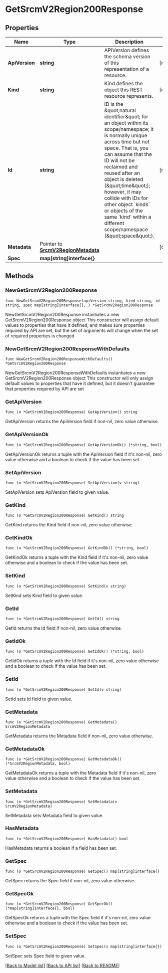 # GetSrcmV2Region200Response

## Properties

Name | Type | Description | Notes
------------ | ------------- | ------------- | -------------
**ApiVersion** | **string** | APIVersion defines the schema version of this representation of a resource. | [readonly] 
**Kind** | **string** | Kind defines the object this REST resource represents. | [readonly] 
**Id** | **string** | ID is the \&quot;natural identifier\&quot; for an object within its scope/namespace; it is normally unique across time but not space. That is, you can assume that the ID will not be reclaimed and reused after an object is deleted (\&quot;time\&quot;); however, it may collide with IDs for other object &#x60;kinds&#x60; or objects of the same &#x60;kind&#x60; within a different scope/namespace (\&quot;space\&quot;). | [readonly] 
**Metadata** | Pointer to [**SrcmV2RegionMetadata**](SrcmV2RegionMetadata.md) |  | [optional] 
**Spec** | **map[string]interface{}** |  | 

## Methods

### NewGetSrcmV2Region200Response

`func NewGetSrcmV2Region200Response(apiVersion string, kind string, id string, spec map[string]interface{}, ) *GetSrcmV2Region200Response`

NewGetSrcmV2Region200Response instantiates a new GetSrcmV2Region200Response object
This constructor will assign default values to properties that have it defined,
and makes sure properties required by API are set, but the set of arguments
will change when the set of required properties is changed

### NewGetSrcmV2Region200ResponseWithDefaults

`func NewGetSrcmV2Region200ResponseWithDefaults() *GetSrcmV2Region200Response`

NewGetSrcmV2Region200ResponseWithDefaults instantiates a new GetSrcmV2Region200Response object
This constructor will only assign default values to properties that have it defined,
but it doesn't guarantee that properties required by API are set

### GetApiVersion

`func (o *GetSrcmV2Region200Response) GetApiVersion() string`

GetApiVersion returns the ApiVersion field if non-nil, zero value otherwise.

### GetApiVersionOk

`func (o *GetSrcmV2Region200Response) GetApiVersionOk() (*string, bool)`

GetApiVersionOk returns a tuple with the ApiVersion field if it's non-nil, zero value otherwise
and a boolean to check if the value has been set.

### SetApiVersion

`func (o *GetSrcmV2Region200Response) SetApiVersion(v string)`

SetApiVersion sets ApiVersion field to given value.


### GetKind

`func (o *GetSrcmV2Region200Response) GetKind() string`

GetKind returns the Kind field if non-nil, zero value otherwise.

### GetKindOk

`func (o *GetSrcmV2Region200Response) GetKindOk() (*string, bool)`

GetKindOk returns a tuple with the Kind field if it's non-nil, zero value otherwise
and a boolean to check if the value has been set.

### SetKind

`func (o *GetSrcmV2Region200Response) SetKind(v string)`

SetKind sets Kind field to given value.


### GetId

`func (o *GetSrcmV2Region200Response) GetId() string`

GetId returns the Id field if non-nil, zero value otherwise.

### GetIdOk

`func (o *GetSrcmV2Region200Response) GetIdOk() (*string, bool)`

GetIdOk returns a tuple with the Id field if it's non-nil, zero value otherwise
and a boolean to check if the value has been set.

### SetId

`func (o *GetSrcmV2Region200Response) SetId(v string)`

SetId sets Id field to given value.


### GetMetadata

`func (o *GetSrcmV2Region200Response) GetMetadata() SrcmV2RegionMetadata`

GetMetadata returns the Metadata field if non-nil, zero value otherwise.

### GetMetadataOk

`func (o *GetSrcmV2Region200Response) GetMetadataOk() (*SrcmV2RegionMetadata, bool)`

GetMetadataOk returns a tuple with the Metadata field if it's non-nil, zero value otherwise
and a boolean to check if the value has been set.

### SetMetadata

`func (o *GetSrcmV2Region200Response) SetMetadata(v SrcmV2RegionMetadata)`

SetMetadata sets Metadata field to given value.

### HasMetadata

`func (o *GetSrcmV2Region200Response) HasMetadata() bool`

HasMetadata returns a boolean if a field has been set.

### GetSpec

`func (o *GetSrcmV2Region200Response) GetSpec() map[string]interface{}`

GetSpec returns the Spec field if non-nil, zero value otherwise.

### GetSpecOk

`func (o *GetSrcmV2Region200Response) GetSpecOk() (*map[string]interface{}, bool)`

GetSpecOk returns a tuple with the Spec field if it's non-nil, zero value otherwise
and a boolean to check if the value has been set.

### SetSpec

`func (o *GetSrcmV2Region200Response) SetSpec(v map[string]interface{})`

SetSpec sets Spec field to given value.



[[Back to Model list]](../README.md#documentation-for-models) [[Back to API list]](../README.md#documentation-for-api-endpoints) [[Back to README]](../README.md)


